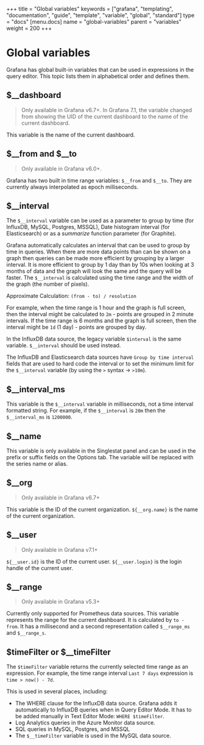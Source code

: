 +++
title = "Global variables"
keywords = ["grafana", "templating", "documentation", "guide", "template", "variable", "global", "standard"]
type = "docs"
[menu.docs]
name = "global-variables"
parent = "variables"
weight = 200
+++

# Global variables

Grafana has global built-in variables that can be used in expressions in the query editor. This topic lists them in alphabetical order and defines them.

## $__dashboard

> Only available in Grafana v6.7+. In Grafana 7.1, the variable changed from showing the UID of the current dashboard to the name of the current dashboard.

This variable is the name of the current dashboard.

## $__from and $__to

> Only available in Grafana v6.0+.

Grafana has two built in time range variables: `$__from` and `$__to`. They are currently always interpolated as epoch milliseconds. 

## $__interval

The `$__interval` variable can be used as a parameter to group by time (for InfluxDB, MySQL, Postgres, MSSQL), Date histogram interval (for Elasticsearch) or as a *summarize* function parameter (for Graphite).

Grafana automatically calculates an interval that can be used to group by time in queries. When there are more data points than can be shown on a graph then queries can be made more efficient by grouping by a larger interval. It is more efficient to group by 1 day than by 10s when looking at 3 months of data and the graph will look the same and the query will be faster. The `$__interval` is calculated using the time range and the width of the graph (the number of pixels).

Approximate Calculation: `(from - to) / resolution`

For example, when the time range is 1 hour and the graph is full screen, then the interval might be calculated to `2m` - points are grouped in 2 minute intervals. If the time range is 6 months and the graph is full screen, then the interval might be `1d` (1 day) - points are grouped by day.

In the InfluxDB data source, the legacy variable `$interval` is the same variable. `$__interval` should be used instead.

The InfluxDB and Elasticsearch data sources have `Group by time interval` fields that are used to hard code the interval or to set the minimum limit for the `$__interval` variable (by using the `>` syntax -> `>10m`).

## $__interval_ms

This variable is the `$__interval` variable in milliseconds, not a time interval formatted string. For example, if the `$__interval` is `20m` then the `$__interval_ms` is `1200000`.

## $__name

This variable is only available in the Singlestat panel and can be used in the prefix or suffix fields on the Options tab. The variable will be replaced with the series name or alias.

## $__org

> Only available in Grafana v6.7+

This variable is the ID of the current organization.
`${__org.name}` is the name of the current organization.

## $__user

> Only available in Grafana v7.1+

`${__user.id}` is the ID of the current user.
`${__user.login}` is the login handle of the current user.

## $__range

> Only available in Grafana v5.3+

Currently only supported for Prometheus data sources. This variable represents the range for the current dashboard. It is calculated by `to - from`. It has a millisecond and a second representation called `$__range_ms` and `$__range_s`.

## $timeFilter or $__timeFilter

The `$timeFilter` variable returns the currently selected time range as an expression. For example, the time range interval `Last 7 days` expression is `time > now() - 7d`.

This is used in several places, including:
* The WHERE clause for the InfluxDB data source. Grafana adds it automatically to InfluxDB queries when in Query Editor Mode. It has to be added manually in Text Editor Mode: `WHERE $timeFilter`.
* Log Analytics queries in the Azure Monitor data source.
* SQL queries in MySQL, Postgres, and MSSQL
* The `$__timeFilter` variable is used in the MySQL data source.
